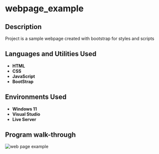 # webpage_example

## Description
Project is a sample webpage created with bootstrap for styles and scripts
<br />

## Languages and Utilities Used

- <b>HTML</b> 
- <b>CSS</b>
- <b>JavaScript</b> 
- <b>BootStrap</b>

## Environments Used 

- <b>Windows 11</b> 
- <b>Visual Studio</b> 
- <b>Live Server</b> 

## Program walk-through

![web page example](https://i.imgur.com/Kh6oTED.png)


